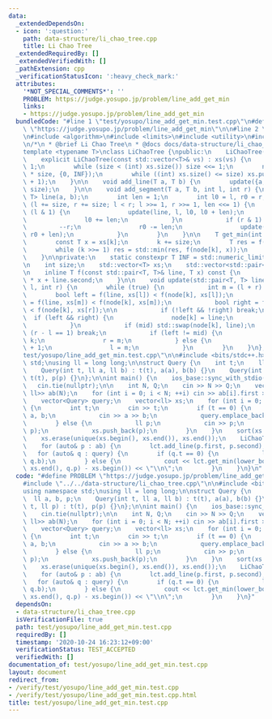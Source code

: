 ```yaml
---
data:
  _extendedDependsOn:
  - icon: ':question:'
    path: data-structure/li_chao_tree.cpp
    title: Li Chao Tree
  _extendedRequiredBy: []
  _extendedVerifiedWith: []
  _pathExtension: cpp
  _verificationStatusIcon: ':heavy_check_mark:'
  attributes:
    '*NOT_SPECIAL_COMMENTS*': ''
    PROBLEM: https://judge.yosupo.jp/problem/line_add_get_min
    links:
    - https://judge.yosupo.jp/problem/line_add_get_min
  bundledCode: "#line 1 \"test/yosupo/line_add_get_min.test.cpp\"\n#define PROBLEM\
    \ \"https://judge.yosupo.jp/problem/line_add_get_min\"\n\n#line 2 \"data-structure/li_chao_tree.cpp\"\
    \n#include <algorithm>\n#include <limits>\n#include <utility>\n#include <vector>\n\
    \n/*\n * @brief Li Chao Tree\n * @docs docs/data-structure/li_chao_tree.md\n */\n\
    template <typename T>\nclass LiChaoTree {\npublic:\n    LiChaoTree() = default;\n\
    \    explicit LiChaoTree(const std::vector<T>& vs) : xs(vs) {\n        size =\
    \ 1;\n        while (size < (int) xs.size()) size <<= 1;\n        node.resize(2\
    \ * size, {0, INF});\n        while ((int) xs.size() <= size) xs.push_back(xs.back()\
    \ + 1);\n    }\n\n    void add_line(T a, T b) {\n        update({a, b}, 1, 0,\
    \ size);\n    }\n\n    void add_segment(T a, T b, int l, int r) {\n        std::pair<T,\
    \ T> line(a, b);\n        int len = 1;\n        int l0 = l, r0 = r;\n        for\
    \ (l += size, r += size; l < r; l >>= 1, r >>= 1, len <<= 1) {\n            if\
    \ (l & 1) {\n                update(line, l, l0, l0 + len);\n                ++l;\n\
    \                l0 += len;\n            }\n            if (r & 1) {\n       \
    \         --r;\n                r0 -= len;\n                update(line, r, r0,\
    \ r0 + len);\n            }\n        }\n    }\n\n    T get_min(int k) const {\n\
    \        const T x = xs[k];\n        k += size;\n        T res = f(node[k], x);\n\
    \        while (k >>= 1) res = std::min(res, f(node[k], x));\n        return res;\n\
    \    }\n\nprivate:\n    static constexpr T INF = std::numeric_limits<T>::max();\n\
    \n    int size;\n    std::vector<T> xs;\n    std::vector<std::pair<T, T>> node;\n\
    \n    inline T f(const std::pair<T, T>& line, T x) const {\n        return line.first\
    \ * x + line.second;\n    }\n\n    void update(std::pair<T, T> line, int k, int\
    \ l, int r) {\n        while (true) {\n            int m = (l + r) / 2;\n    \
    \        bool left = f(line, xs[l]) < f(node[k], xs[l]);\n            bool mid\
    \ = f(line, xs[m]) < f(node[k], xs[m]);\n            bool right = f(line, xs[r])\
    \ < f(node[k], xs[r]);\n\n            if (!left && !right) break;\n          \
    \  if (left && right) {\n                node[k] = line;\n                break;\n\
    \            }\n            if (mid) std::swap(node[k], line);\n            if\
    \ (r - l == 1) break;\n            if (left != mid) {\n                k = 2 *\
    \ k;\n                r = m;\n            } else {\n                k = 2 * k\
    \ + 1;\n                l = m;\n            }\n        }\n    }\n};\n#line 4 \"\
    test/yosupo/line_add_get_min.test.cpp\"\n\n#include <bits/stdc++.h>\nusing namespace\
    \ std;\nusing ll = long long;\n\nstruct Query {\n    int t;\n    ll a, b, p;\n\
    \    Query(int t, ll a, ll b) : t(t), a(a), b(b) {}\n    Query(int t, ll p) :\
    \ t(t), p(p) {}\n};\n\nint main() {\n    ios_base::sync_with_stdio(false);\n \
    \   cin.tie(nullptr);\n\n    int N, Q;\n    cin >> N >> Q;\n    vector<pair<ll,\
    \ ll>> ab(N);\n    for (int i = 0; i < N; ++i) cin >> ab[i].first >> ab[i].second;\n\
    \    vector<Query> query;\n    vector<ll> xs;\n    for (int i = 0; i < Q; ++i)\
    \ {\n        int t;\n        cin >> t;\n        if (t == 0) {\n            ll\
    \ a, b;\n            cin >> a >> b;\n            query.emplace_back(t, a, b);\n\
    \        } else {\n            ll p;\n            cin >> p;\n            query.emplace_back(t,\
    \ p);\n            xs.push_back(p);\n        }\n    }\n    sort(xs.begin(), xs.end());\n\
    \    xs.erase(unique(xs.begin(), xs.end()), xs.end());\n    LiChaoTree<ll> lct(xs);\n\
    \    for (auto& p : ab) {\n        lct.add_line(p.first, p.second);\n    }\n \
    \   for (auto& q : query) {\n        if (q.t == 0) {\n            lct.add_line(q.a,\
    \ q.b);\n        } else {\n            cout << lct.get_min(lower_bound(xs.begin(),\
    \ xs.end(), q.p) - xs.begin()) << \"\\n\";\n        }\n    }\n}\n"
  code: "#define PROBLEM \"https://judge.yosupo.jp/problem/line_add_get_min\"\n\n\
    #include \"../../data-structure/li_chao_tree.cpp\"\n\n#include <bits/stdc++.h>\n\
    using namespace std;\nusing ll = long long;\n\nstruct Query {\n    int t;\n  \
    \  ll a, b, p;\n    Query(int t, ll a, ll b) : t(t), a(a), b(b) {}\n    Query(int\
    \ t, ll p) : t(t), p(p) {}\n};\n\nint main() {\n    ios_base::sync_with_stdio(false);\n\
    \    cin.tie(nullptr);\n\n    int N, Q;\n    cin >> N >> Q;\n    vector<pair<ll,\
    \ ll>> ab(N);\n    for (int i = 0; i < N; ++i) cin >> ab[i].first >> ab[i].second;\n\
    \    vector<Query> query;\n    vector<ll> xs;\n    for (int i = 0; i < Q; ++i)\
    \ {\n        int t;\n        cin >> t;\n        if (t == 0) {\n            ll\
    \ a, b;\n            cin >> a >> b;\n            query.emplace_back(t, a, b);\n\
    \        } else {\n            ll p;\n            cin >> p;\n            query.emplace_back(t,\
    \ p);\n            xs.push_back(p);\n        }\n    }\n    sort(xs.begin(), xs.end());\n\
    \    xs.erase(unique(xs.begin(), xs.end()), xs.end());\n    LiChaoTree<ll> lct(xs);\n\
    \    for (auto& p : ab) {\n        lct.add_line(p.first, p.second);\n    }\n \
    \   for (auto& q : query) {\n        if (q.t == 0) {\n            lct.add_line(q.a,\
    \ q.b);\n        } else {\n            cout << lct.get_min(lower_bound(xs.begin(),\
    \ xs.end(), q.p) - xs.begin()) << \"\\n\";\n        }\n    }\n}"
  dependsOn:
  - data-structure/li_chao_tree.cpp
  isVerificationFile: true
  path: test/yosupo/line_add_get_min.test.cpp
  requiredBy: []
  timestamp: '2020-10-24 16:23:12+09:00'
  verificationStatus: TEST_ACCEPTED
  verifiedWith: []
documentation_of: test/yosupo/line_add_get_min.test.cpp
layout: document
redirect_from:
- /verify/test/yosupo/line_add_get_min.test.cpp
- /verify/test/yosupo/line_add_get_min.test.cpp.html
title: test/yosupo/line_add_get_min.test.cpp
---
```

